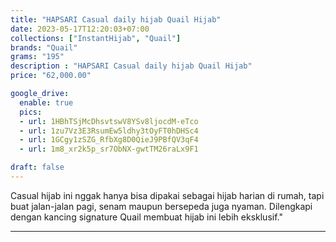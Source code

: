 ```yaml
---
title: "HAPSARI Casual daily hijab Quail Hijab"
date: 2023-05-17T12:20:03+07:00
collections: ["InstantHijab", "Quail"]
brands: "Quail"
grams: "195"
description : "HAPSARI Casual daily hijab Quail Hijab"
price: "62,000.00"

google_drive:
  enable: true
  pics:
  - url: 1HBhTSjMcDhsvtswV8YSv8ljocdM-eTco
  - url: 1zu7Vz3E3RsumEw5ldhy3tOyFT0hDHSc4
  - url: 1GCgy1zSZG_RfbXg8D0QieJ9PBfQV3qF4
  - url: 1m8_xr2k5p_sr7ObNX-gwtTM26raLx9F1

draft: false
---
```


Casual hijab ini nggak hanya bisa dipakai sebagai hijab harian di rumah, tapi buat jalan-jalan pagi, senam maupun bersepeda juga nyaman. Dilengkapi dengan kancing signature Quail membuat hijab ini lebih eksklusif."

----------    
 
